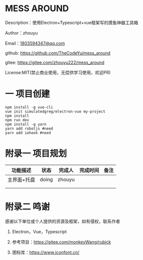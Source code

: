 # MESS AROUND

Description：使用Electron+Typescript+vue框架写的摸鱼神器工具箱

Author：zhouyu

Email：1803594347@qq.com

github:	https://github.com/TheCodeYu/mess_around

gitee: 	https://gitee.com/zhouyu222/mess_around

License:MIT(禁止商业使用，无偿供学习使用，欢迎PR)



# 一 项目创建

```shell
npm install -g vue-cli
vue init simulatedgreg/electron-vue my-project
npm install
npm run dev
npm install -g yarn
yarn add robotjs #need 
yarn add iohook	#need 

```



# 附录一	项目规划

| 功能描述    | 状态  | 完成人 | 完成时间 | 备注 |
| ----------- | ----- | ------ | -------- | ---- |
| 主界面+托盘 | doing | zhouyu |          |      |
|             |       |        |          |      |
|             |       |        |          |      |

# 附录二	鸣谢

感谢以下单位或个人提供的资源及框架，如有侵权，联系作者

1. Electron，Vue，Typescript

2. 参考项目：https://gitee.com/monkeyWang/rubick

3. 图标库：https://www.iconfont.cn/

   

   

